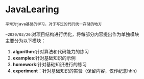 # JavaLearing

    平常对java基础的学习，对于写过的代码统一存储的地方

`~2020/03/20`:对项目结构进行优化，将每部分内容提出作为单独模块  
主要分为以下模块：

1. **algorithm**:针对算法和代码能力的练习
2. **examples**:针对基础知识的示例
3. **homework**:针对基础知识进行的练习  
4. **experiment**：针对基础知识的实验（保留内容，仅作纪念hhh）

